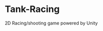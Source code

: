Tank-Racing
================================================
2D Racing/shooting game powered by Unity

